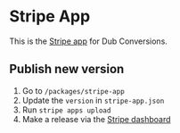 # Stripe App

This is the [Stripe app](https://marketplace.stripe.com/apps/dub-conversions) for Dub Conversions.

## Publish new version

1. Go to `/packages/stripe-app`
2. Update the `version` in `stripe-app.json`
3. Run `stripe apps upload`
4. Make a release via the [Stripe dashboard](https://dashboard.stripe.com/apps/dub.co)
